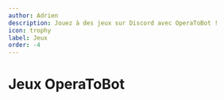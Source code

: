 ```yaml
---
author: Adrien
description: Jouez à des jeux sur Discord avec OperaToBot !
icon: trophy
label: Jeux
order: -4
---
```


# Jeux OperaToBot
